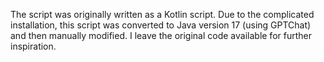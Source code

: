 The script was originally written as a Kotlin script. 
Due to the complicated installation, this script was converted to Java version 17 (using GPTChat) and then manually modified. 
I leave the original code available for further inspiration.
